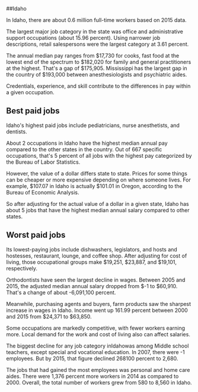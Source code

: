 

##Idaho

In Idaho, there are about 0.6 million full-time workers based on 2015 data.

The largest major job category in the state was office and administrative support occupations (about 15.96 percent). Using narrower job descriptions, retail salespersons were the largest category at 3.61 percent.
               
The annual median pay ranges from $17,730 for cooks, fast food at the lowest end of the spectrum to  $182,020 for family and general practitioners at the highest. That's a gap of $175,905. Mississippi has the largest gap in the country of $193,000 between anesthesiologists and psychiatric aides.
          
Credentials, experience, and skill contribute to the differences in pay within a given occupation.

## Best paid jobs
Idaho's highest paid jobs include <span class='occ_title_em'>pediatricians, nurse anesthetists</span>, and <span class='occ_title_em'>dentists</span>.
               
About 2 occupations in Idaho have the highest median annual pay compared to the other states in the country. Out of 667 specific occupations, that's 5 percent of all jobs with the highest pay categorized by the Bureau of Labor Statistics.
               
However, the value of a dollar differs state to state. Prices for some things can be cheaper or more expensive depending on where someone lives. For example, $107.07 in Idaho is actually $101.01 in Oregon, according to the Bureau of Economic Analysis.
               
So after adjusting for the actual value of a dollar in a given state, Idaho has about 5 jobs that have the highest median annual salary compared to other states.
               
## Worst paid jobs

Its lowest-paying jobs include <span class='occ_title_em'>dishwashers</span>, <span class='occ_title_em'>legislators</span>, and <span class='occ_title_em'>hosts and hostesses, restaurant, lounge, and coffee shop</span>. After adjusting for cost of living, those occupational groups make $19,251,  $23,887, and  $19,101, respectively.
               
<span class='occ_title_em'>Orthodontists</span> have seen the largest decline in wages. Between 2005 and 2015, the adjusted median annual salary dropped from $-1 to $60,910. That's a change of about -6,091,100 percent.
               
Meanwhile, <span class='occ_title_em'>purchasing agents and buyers, farm products</span> saw the sharpest increase in wages in Idaho. Income went up 161.99 percent between 2000 and 2015 from $24,371 to $63,850.

Some occupations are markedly competitive, with fewer workers earning more. Local demand for the work and cost of living also can affect salaries.

            
The biggest decline for any job category inIdahowas among <span class='occ_title_em'>Middle school teachers, except special and vocational education</span>. In 2007, there were -1 employees. But by 2015, that figure declined 268100 percent to 2,680. 
               
The jobs that had gained the most employees was personal and home care aides. There were 1,376 percent more workers in 2014 as compared to 2000. Overall, the total number of workers grew from 580 to 8,560 in Idaho.
